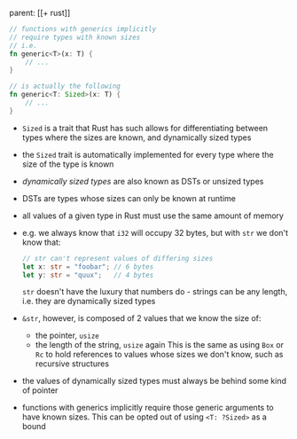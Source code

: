 parent: [[+ rust]]

```rust
// functions with generics implicitly
// require types with known sizes
// i.e.
fn generic<T>(x: T) {
	// ...
}

// is actually the following
fn generic<T: Sized>(x: T) {
	// ...
}
```

- `Sized` is a trait that Rust has such allows for differentiating between types where the sizes are known, and dynamically sized types
- the `Sized` trait is automatically implemented for every type where the size of the type is known
- *dynamically sized types* are also known as DSTs or unsized types
- DSTs are types whose sizes can only be known at runtime
- all values of a given type in Rust must use the same amount of memory
- e.g. we always know that `i32` will occupy 32 bytes, but with `str` we don't know that:

	```rust
	// str can't represent values of differing sizes
	let x: str = "foobar"; // 6 bytes
	let y: str = "quux";   // 4 bytes
	```
	`str` doesn't have the luxury that numbers do - strings can be any length, i.e. they are dynamically sized types
- `&str`, however, is composed of 2 values that we know the size of:
	- the pointer, `usize`
	- the length of the string, `usize` again
	This is the same as using `Box` or `Rc` to hold references to values whose sizes we don't know, such as recursive structures
- the values of dynamically sized types must always be behind some kind of pointer
- functions with generics implicitly require those generic arguments to have known sizes. This can be opted out of using `<T: ?Sized>` as a bound 